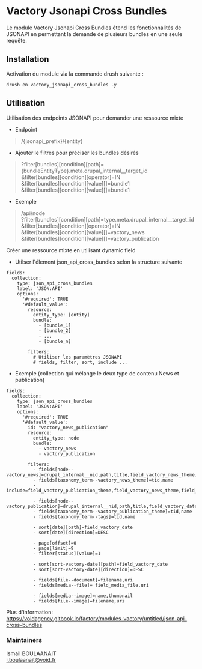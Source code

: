 # Vactory Jsonapi Cross Bundles

Le module Vactory Jsonapi Cross Bundles étend les fonctionnalités de JSONAPI
en permettant la demande de plusieurs bundles en une seule requête.

## Installation
Activation du module via la commande drush suivante :

    drush en vactory_jsonapi_cross_bundles -y

## Utilisation

Utilisation des endpoints JSONAPI pour demander une ressource mixte
    
- Endpoint
> /{jsonapi_prefix}/{entity}
- Ajouter le filtres pour préciser les bundles désirés
> ?filter[bundles][condition][path]={bundleEntityType}.meta.drupal_internal__target_id  
> &filter[bundles][condition][operator]=IN  
> &filter[bundles][condition][value][]=bundle1  
> &filter[bundles][condition][value][]=bundle1

- Exemple
> /api/node  
> ?filter[bundles][condition][path]=type.meta.drupal_internal__target_id  
> &filter[bundles][condition][operator]=IN  
> &filter[bundles][condition][value][]=vactory_news  
> &filter[bundles][condition][value][]=vactory_publication


Créer une ressource mixte en utilisant dynamic field

- Utilser l'élement json_api_cross_bundles selon la structure suivante
```
fields:
  collection:
    type: json_api_cross_bundles
    label: 'JSON:API'
    options:
      '#required': TRUE
      '#default_value':
        resource:
          entity_type: [entity]
          bundle:
            - [bundle_1]
            - [bundle_2]
            - ...
            - [bundle_n]

        filters:
          # Utiliser les paramètres JSONAPI
          # fields, filter, sort, include ...
```
- Exemple (collection qui mélange le deux type de contenu News et publication)
```
fields:
  collection:
    type: json_api_cross_bundles
    label: 'JSON:API'
    options:
      '#required': TRUE
      '#default_value':
        id: "vactory_news_publication"
        resource:
          entity_type: node
          bundle:
            - vactory_news
            - vactory_publication

        filters:
          - fields[node--vactory_news]=drupal_internal__nid,path,title,field_vactory_news_theme,field_vactory_media,field_vactory_excerpt,field_vactory_date
          - fields[taxonomy_term--vactory_news_theme]=tid,name
          - include=field_vactory_publication_theme,field_vactory_news_theme,field_vactory_media,field_vactory_media.thumbnail

          - fields[node--vactory_publication]=drupal_internal__nid,path,title,field_vactory_date,field_vactory_media_document,field_vactory_call_to_action,field_vactory_excerpt,field_vactory_media,field_vactory_publication_theme,field_vactory_tags,field_media_file
          - fields[taxonomy_term--vactory_publication_theme]=tid,name
          - fields[taxonomy_term--tags]=tid,name
          
          - sort[date][path]=field_vactory_date
          - sort[date][direction]=DESC
          
          - page[offset]=0
          - page[limit]=9
          - filter[status][value]=1
          
          - sort[sort-vactory-date][path]=field_vactory_date
          - sort[sort-vactory-date][direction]=DESC

          - fields[file--document]=filename,uri
          - fields[media--file]= field_media_file,uri

          - fields[media--image]=name,thumbnail
          - fields[file--image]=filename,uri
```

Plus d'information:  
https://voidagency.gitbook.io/factory/modules-vactory/untitled/json-api-cross-bundles

### Maintainers
Ismail BOULAANAIT  
<i.boulaanait@void.fr>
